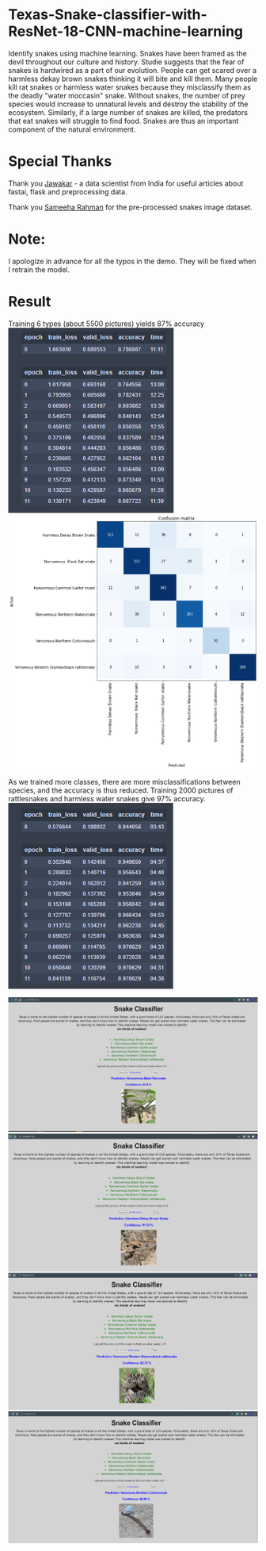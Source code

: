 # Texas-Snake-classifier-with-ResNet-18-CNN-machine-learning
Identify snakes using machine learning. Snakes have been framed as the devil throughout our culture and history. Studie suggests that the fear of snakes is hardwired as a part of our evolution. People can get scared over a harmless dekay brown snakes thinking it will bite and kill them. Many people kill rat snakes or harmless water snakes because they misclassify them as the deadly "water moccasin" snake.  Without snakes, the number of prey species would increase to unnatural levels and destroy the stability of the ecosystem. Similarly, if a large number of snakes are killed, the predators that eat snakes will struggle to find food. Snakes are thus an important component of the natural environment. 
# Special Thanks 
Thank you [Jawakar](https://medium.com/@jawakarselvavinayagam) - a data scientist from India for useful articles about fastai, flask and preprocessing data.

Thank you [Sameeha Rahman](https://www.kaggle.com/sameeharahman/preprocessed-snake-images) for the pre-processed snakes image dataset.

# Note:
I apologize in advance for all the typos in the demo. They will be fixed when I retrain the model. 
# Result
Training 6 types (about 5500 pictures) yields 87% accuracy
![Accuracy](https://github.com/Vikramkumarx/snake-bite-prediction/blob/main/accuracy%20log.PNG)
![Confustion matrix](https://github.com/Hanh-hub/Texas-Snake-classifier-with-ResNet-18-CNN-machine-learning/blob/main/confusion%20matrix.png)

As we trained more classes, there are more misclassifications between species, and the accuracy is thus reduced. 
Training 2000 pictures of rattlesnakes and harmless water snakes give 97% accuracy. 
![Accuracy when there are only two classes ](https://github.com/Vikramkumarx/snake-bite-prediction/blob/main/accuracy%20log%202%20classes.PNG)


![Testing results -black rat snake](https://github.com/Vikramkumarx/snake-bite-prediction/blob/main/Testing%20result%201.PNG)
![Testing result - dekay brown snake ](https://github.com/Vikramkumarx/snake-bite-prediction/blob/main/Testing%20result%202.PNG)
![Testing result - rattle snake ](https://github.com/Vikramkumarx/snake-bite-prediction/blob/main/Testing%20result%203.PNG)
![Testing result - cottonmouth ](https://github.com/Vikramkumarx/snake-bite-prediction/blob/main/Testing%20result%204.PNG)
